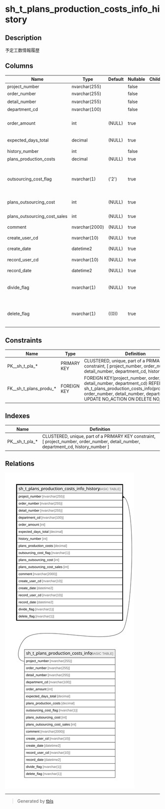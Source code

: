# sh_t_plans_production_costs_info_history

## Description

予定工数情報履歴

## Columns

| Name | Type | Default | Nullable | Children | Parents | Comment |
| ---- | ---- | ------- | -------- | -------- | ------- | ------- |
| project_number | nvarchar(255) |  | false |  | [sh_t_plans_production_costs_info](sh_t_plans_production_costs_info.md) | PRNo. |
| order_number | nvarchar(255) |  | false |  | [sh_t_plans_production_costs_info](sh_t_plans_production_costs_info.md) | 受注No. |
| detail_number | nvarchar(255) |  | false |  | [sh_t_plans_production_costs_info](sh_t_plans_production_costs_info.md) | 明細No. |
| department_cd | nvarchar(100) |  | false |  | [sh_t_plans_production_costs_info](sh_t_plans_production_costs_info.md) | 部署ID |
| order_amount | int | (NULL) | true |  |  | 分割受注金額一時保存 |
| expected_days_total | decimal | (NULL) | true |  |  | 予定工数(按分前) |
| history_number | int |  | false |  |  | 履歴番号 |
| plans_production_costs | decimal | (NULL) | true |  |  | 予定工数 |
| outsourcing_cost_flag | nvarchar(1) | ('2') | true |  |  | 外注費有無:0なし、1あり、2未入力 |
| plans_outsourcing_cost | int | (NULL) | true |  |  | 予定外注費 |
| plans_outsourcing_cost_sales | int | (NULL) | true |  |  | 予定外注費売上 |
| comment | nvarchar(2000) | (NULL) | true |  |  | コメント |
| create_user_cd | nvarchar(10) | (NULL) | true |  |  | 作成者コード |
| create_date | datetime2 | (NULL) | true |  |  | 作成日時 |
| record_user_cd | nvarchar(10) | (NULL) | true |  |  | 更新者コード |
| record_date | datetime2 | (NULL) | true |  |  | 更新日時 |
| divide_flag | nvarchar(1) | (NULL) | true |  |  | 按分フラグ:0按分なし、1按分あり |
| delete_flag | nvarchar(1) | ((0)) | true |  |  | 削除フラグ:0未削除、1削除済 |

## Constraints

| Name | Type | Definition |
| ---- | ---- | ---------- |
| PK__sh_t_pla_* | PRIMARY KEY | CLUSTERED, unique, part of a PRIMARY KEY constraint, [ project_number, order_number, detail_number, department_cd, history_number ] |
| FK__sh_t_plans_produ_* | FOREIGN KEY | FOREIGN KEY(project_number, order_number, detail_number, department_cd) REFERENCES sh_t_plans_production_costs_info(project_number, order_number, detail_number, department_cd) ON UPDATE NO_ACTION ON DELETE NO_ACTION |

## Indexes

| Name | Definition |
| ---- | ---------- |
| PK__sh_t_pla_* | CLUSTERED, unique, part of a PRIMARY KEY constraint, [ project_number, order_number, detail_number, department_cd, history_number ] |

## Relations

![er](sh_t_plans_production_costs_info_history.svg)

---

> Generated by [tbls](https://github.com/k1LoW/tbls)
